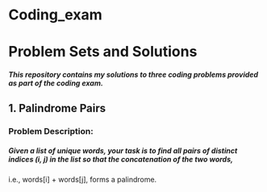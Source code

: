 # Coding_exam
# Problem Sets and Solutions
##### This repository contains my solutions to three coding problems provided as part of the coding exam. 
## 1. Palindrome Pairs
### Problem Description:
##### Given a list of unique words, your task is to find all pairs of distinct indices (i, j) in the list so that the concatenation of the two words, 
i.e., words[i] + words[j], forms a palindrome.


